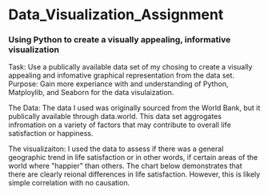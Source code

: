 # Data_Visualization_Assignment
### Using Python to create a visually appealing, informative visualization

Task: Use a publically available data set of my chosing to create a visually appealing and infomative graphical representation from the data set.
Purpose: Gain more experiance with and understanding of Python, Matploylib, and Seaborn for the data visulaization. 

The Data: The data I used was originally sourced from the World Bank, but it publically available through data.world. This data set aggrogates infromation on a variety of factors that may contribute to overall life satisfaction or happiness.

The visualizaiton: I used the data to assess if there was a general geographic trend in life satisfaction or in other words, if certain areas of the world where "happier" than others. The chart below demonstrates that there are clearly reional differences in life satisfaction. However, this is likely simple correlation with no causation.

